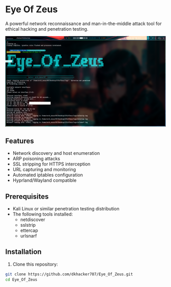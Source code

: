 # Eye Of Zeus

A powerful network reconnaissance and man-in-the-middle attack tool for ethical hacking and penetration testing.

![Eye Of Zeus Banner](Number_1.png)

## Features

- Network discovery and host enumeration
- ARP poisoning attacks
- SSL stripping for HTTPS interception
- URL capturing and monitoring
- Automated iptables configuration
- Hyprland/Wayland compatible

## Prerequisites

- Kali Linux or similar penetration testing distribution
- The following tools installed:
  - netdiscover
  - sslstrip
  - ettercap
  - urlsnarf

## Installation

1. Clone this repository:
```bash
git clone https://github.com/dkhacker707/Eye_Of_Zeus.git
cd Eye_Of_Zeus

